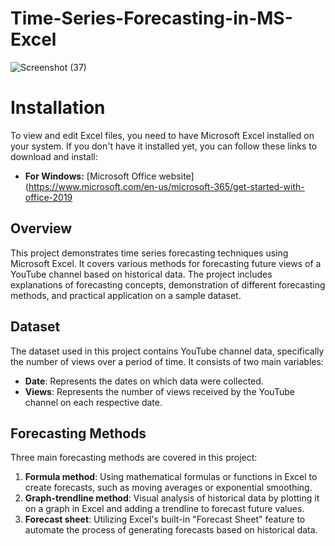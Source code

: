 # Time-Series-Forecasting-in-MS-Excel
![Screenshot (37)](https://github.com/PranjalSarnaik21/Time-Series-Forecasting-in-MS-Excel/assets/158582133/5d349c9d-2caf-40c9-bb57-37ca9575ed27)

# Installation
To view and edit Excel files, you need to have Microsoft Excel installed on your system. If you don't have it installed yet, you can follow these links to download and install:
- **For Windows:** [Microsoft Office website](https://www.microsoft.com/en-us/microsoft-365/get-started-with-office-2019

## Overview
This project demonstrates time series forecasting techniques using Microsoft Excel. It covers various methods for forecasting future views of a YouTube channel based on historical data. The project includes explanations of forecasting concepts, demonstration of different forecasting methods, and practical application on a sample dataset.

## Dataset
The dataset used in this project contains YouTube channel data, specifically the number of views over a period of time. It consists of two main variables:
- **Date**: Represents the dates on which data were collected.
- **Views**: Represents the number of views received by the YouTube channel on each respective date.

## Forecasting Methods
Three main forecasting methods are covered in this project:
1. **Formula method**: Using mathematical formulas or functions in Excel to create forecasts, such as moving averages or exponential smoothing.
2. **Graph-trendline method**: Visual analysis of historical data by plotting it on a graph in Excel and adding a trendline to forecast future values.
3. **Forecast sheet**: Utilizing Excel's built-in "Forecast Sheet" feature to automate the process of generating forecasts based on historical data.


